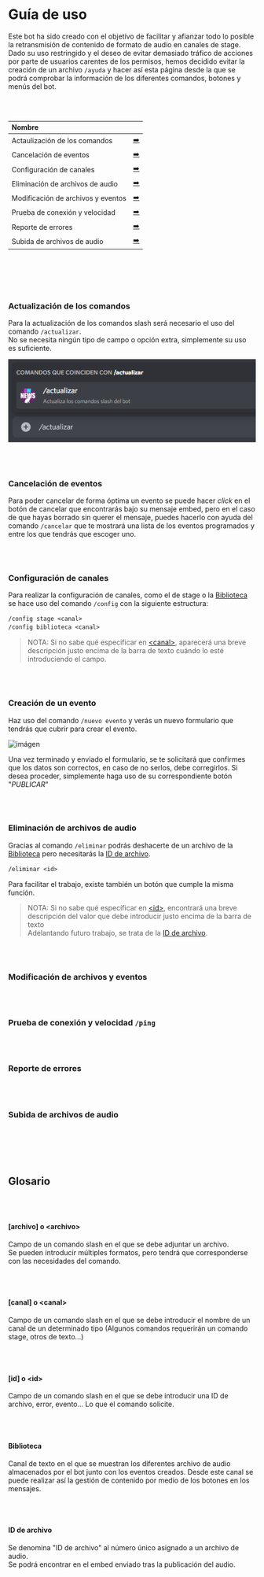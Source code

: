 # Guía de uso
Este bot ha sido creado con el objetivo de facilitar y afianzar todo lo posible la retransmisión de contenido de formato de audio en canales de stage.
<br>
Dado su uso restringido y el deseo de evitar demasiado tráfico de acciones por parte de usuarios carentes de los permisos, hemos decidido evitar la creación de un archivo `/ayuda` y hacer así esta página desde la que se podrá comprobar la información de los diferentes comandos, botones y menús del bot.

<br><br>

| Nombre                                |                                            |
|:--------------------------------------|:-------------------------------------------|
| Actaulización de los comandos         | [➡️](#actualización-de-los-comandos)       |
| Cancelación de eventos                | [➡️](#cancelación-de-eventos)              |
| Configuración de canales              | [➡️](#configuración-de-canales)            |
| Eliminación de archivos de audio      | [➡️](#eliminación-de-archivos-de-audio)    |
| Modificación de archivos y eventos    | [➡️](#modificación-de-archivos-y-eventos)  |
| Prueba de conexión y velocidad        | [➡️](#prueba-de-conexión-y-velocidad-ping) |
| Reporte de errores                    | [➡️](#reporte-de-errores)                  |
| Subida de archivos de audio           | [➡️](#subida-de-archivos-de-audio)         |

<br><br><br><br>

### Actualización de los comandos
Para la actualización de los comandos slash será necesario el uso del comando `/actualizar`.
<br>
No se necesita ningún tipo de campo o opción extra, simplemente su uso es suficiente.

![imágen](media/comando%20actualizar.png)

<br><br>

### Cancelación de eventos
Para poder cancelar de forma óptima un evento se puede hacer *click* en el botón de cancelar que encontrarás bajo su mensaje embed, pero en el caso de que hayas borrado sin querer el mensaje, puedes hacerlo con ayuda del comando `/cancelar` que te mostrará una lista de los eventos programados y entre los que tendrás que escoger uno.

<br><br>

### Configuración de canales
Para realizar la configuración de canales, como el de stage o la [Biblioteca](#biblioteca) se hace uso del comando `/config` con la siguiente estructura:
```txt
/config stage <canal>
/config biblioteca <canal>
```
> NOTA: Si no sabe qué especificar en [&lt;canal&gt;](#canal-o-canal), aparecerá una breve descripción justo encima de la barra de texto cuándo lo esté introduciendo el campo.

<br><br>

### Creación de un evento
Haz uso del comando `/nuevo evento` y verás un nuevo formulario que tendrás que cubrir para crear el evento.

![imágen](media/Módulo%20nuevo%20evento.png)

Una vez terminado y enviado el formulario, se te solicitará que confirmes que los datos son correctos, en caso de no serlos, debe corregirlos. Si desea proceder, simplemente haga uso de su correspondiente botón "*PUBLICAR*"

<br><br>

### Eliminación de archivos de audio
Gracias al comando `/eliminar` podrás deshacerte de un archivo de la [Biblioteca](#biblioteca) pero necesitarás la [ID de archivo](#id-de-archivo).
```txt
/eliminar <id>
```
Para facilitar el trabajo, existe también un botón que cumple la misma función.
> NOTA: Si no sabe qué especificar en [&lt;id&gt;](#id-o-id), encontrará una breve descripción del valor que debe introducir justo encima de la barra de texto<br>
> Adelantando futuro trabajo, se trata de la [ID de archivo](#id-de-archivo).

<br><br>

### Modificación de archivos y eventos

<br><br>

### Prueba de conexión y velocidad `/ping`

<br><br>

### Reporte de errores

<br><br>

### Subida de archivos de audio


<br><br><br><br>

## Glosario

<br><br>

#### [archivo] o &lt;archivo&gt;
Campo de un comando slash en el que se debe adjuntar un archivo.<br>
Se pueden introducir múltiples formatos, pero tendrá que corresponderse con las necesidades del comando. 

<br><br>

#### [canal] o &lt;canal&gt;
Campo de un comando slash en el que se debe introducir el nombre de un canal de un determinado tipo (Algunos comandos requerirán un comando stage, otros de texto...)

<br><br>

#### [id] o &lt;id&gt;
Campo de un comando slash en el que se debe introducir una ID de archivo, error, evento... Lo que el comando solicite.

<br><br>

#### Biblioteca
Canal de texto en el que se muestran los diferentes archivo de audio almacenados por el bot junto con los eventos creados. Desde este canal se puede realizar así la gestión de contenido por medio de los botones en los mensajes.

<br><br>

#### ID de archivo
Se denomina "ID de archivo" al número único asignado a un archivo de audio.
<br>
Se podrá encontrar en el embed enviado tras la publicación del audio.